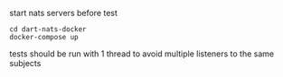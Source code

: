 start nats servers before test
```
cd dart-nats-docker
docker-compose up
```

tests should be run with 1 thread to avoid multiple listeners to the same subjects